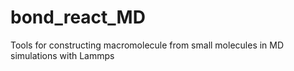 # bond_react_MD
Tools for constructing macromolecule from small molecules in MD simulations with Lammps
